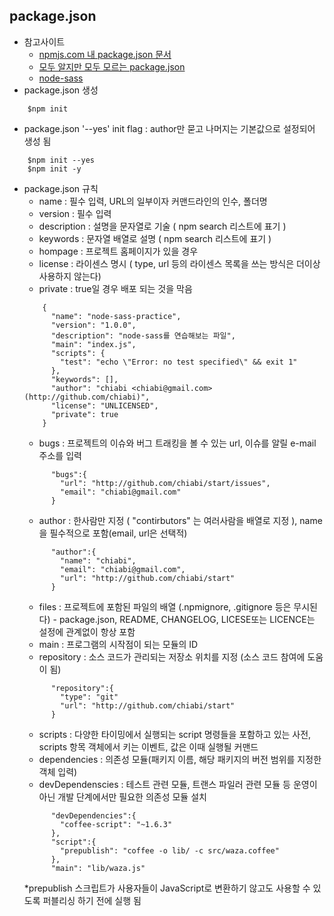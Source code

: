 ## package.json
 - 참고사이트
 	- [npmjs.com 내 package.json 문서](https://docs.npmjs.com/files/package.json)
 	- [모두 알지만 모두 모르는 package.json](https://docs.npmjs.com/files/package.json)
 	- [node-sass](https://github.com/sass/node-sass)
 - package.json 생성
```
	$npm init
```
 - package.json '--yes' init flag : author만 묻고 나머지는 기본값으로 설정되어 생성 됨
```
 	$npm init --yes
 	$npm init -y
```
 - package.json 규칙
 	- name : 필수 입력, URL의 일부이자 커맨드라인의 인수, 폴더명
 	- version : 필수 입력
 	- description : 설명을 문자열로 기술 ( npm search 리스트에 표기 )
 	- keywords : 문자열 배열로 설명 ( npm search 리스트에 표기 )
 	- hompage : 프로젝트 홈페이지가 있을 경우
 	- license : 라이센스 명시 ( type, url 등의 라이센스 목록을 쓰는 방식은 더이상 사용하지 않는다)
 	- private : true일 경우 배포 되는 것을 막음
 	```
		{
		  "name": "node-sass-practice",
		  "version": "1.0.0",
		  "description": "node-sass를 연습해보는 파일",
		  "main": "index.js",
		  "scripts": {
		    "test": "echo \"Error: no test specified\" && exit 1"
		  },
		  "keywords": [],
		  "author": "chiabi <chiabi@gmail.com> (http://github.com/chiabi)",
		  "license": "UNLICENSED",
		  "private": true
		}
	```
 	- bugs : 프로젝트의 이슈와 버그 트래킹을 볼 수 있는 url, 이슈를 알릴 e-mail 주소를 입력
 	```
		  "bugs":{
			"url": "http://github.com/chiabi/start/issues",
			"email": "chiabi@gmail.com"
		  }
	```
 	- author : 한사람만 지정 ( "contirbutors" 는 여러사람을 배열로 지정 ),  name을 필수적으로 포함(email, url은 선택적)
 	```
		  "author":{
		  	"name": "chiabi",
			"email": "chiabi@gmail.com",
			"url": "http://github.com/chiabi/start"
		  }
	```
 	- files : 프로젝트에 포함된 파일의 배열 (.npmignore, .gitignore 등은 무시된다) - package.json, README, CHANGELOG, LICESE또는 LICENCE는 설정에 관계없이 항상 포함
 	- main : 프로그램의 시작점이 되는 모듈의 ID
 	- repository : 소스 코드가 관리되는 저장소 위치를 지정 (소스 코드 참여에 도움이 됨)
 	```
		  "repository":{
		  	"type": "git"
			"url": "http://github.com/chiabi/start"
		  }
	```
 	- scripts : 다양한 타이밍에서 실행되는 script 명령들을 포함하고 있는 사전, scripts 항목 객체에서 키는 이벤트, 값은 이때 실행될 커맨드
 	- dependencies : 의존성 모듈(패키지 이름, 해당 패키지의 버전 범위를 지정한 객체 입력)
 	- devDependenscies : 테스트 관련 모듈, 트랜스 파일러 관련 모듈 등 운영이 아닌 개발 단계에서만 필요한 의존성 모듈 설치
 	```
		  "devDependencies":{
			"coffee-script": "~1.6.3"
		  },
		  "script":{
			"prepublish": "coffee -o lib/ -c src/waza.coffee"
		  },
		  "main": "lib/waza.js"
	```
	*prepublish 스크립트가 사용자들이 JavaScript로 변환하기 않고도 사용할 수 있도록 퍼블리싱 하기 전에 실행 됨</span>
